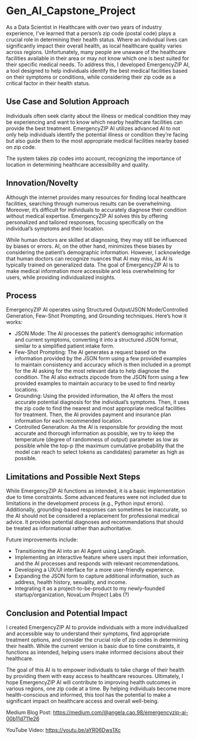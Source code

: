 # Gen_AI_Capstone_Project

As a Data Scientist in Healthcare with over two years of industry experience, I’ve learned that a person’s zip code (postal code) plays a crucial role in determining their health status. Where an individual lives can significantly impact their overall health, as local healthcare quality varies across regions. Unfortunately, many people are unaware of the healthcare facilities available in their area or may not know which one is best suited for their specific medical needs. To address this, I developed EmergencyZIP AI, a tool designed to help individuals identify the best medical facilities based on their symptoms or conditions, while considering their zip code as a critical factor in their health status.

## Use Case and Solution Approach
Individuals often seek clarity about the illness or medical condition they may be experiencing and want to know which nearby healthcare facilities can provide the best treatment. EmergencyZIP AI utilizes advanced AI to not only help individuals identify the potential illness or condition they’re facing but also guide them to the most appropriate medical facilities nearby based on zip code.

The system takes zip codes into account, recognizing the importance of location in determining healthcare accessibility and quality.

## Innovation/Novelty
Although the internet provides many resources for finding local healthcare facilities, searching through numerous results can be overwhelming. Moreover, it’s difficult for individuals to accurately diagnose their condition without medical expertise. EmergencyZIP AI solves this by offering personalized and tailored responses, focusing specifically on the individual’s symptoms and their location.

While human doctors are skilled at diagnosing, they may still be influenced by biases or errors. AI, on the other hand, minimizes these biases by considering the patient’s demographic information. However, I acknowledge that human doctors can recognize nuances that AI may miss, as AI is typically trained on generalized data. The goal of EmergencyZIP AI is to make medical information more accessible and less overwhelming for users, while providing individualized insights.

## Process
EmergencyZIP AI operates using Structured Output/JSON Mode/Controlled Generation, Few-Shot Prompting, and Grounding techniques. Here’s how it works:

* JSON Mode: The AI processes the patient’s demographic information and current symptoms, converting it into a structured JSON format, similar to a simplified patient intake form.
* Few-Shot Prompting: The AI generates a request based on the information provided by the JSON form using a few provided examples to maintain consistency and accuracy which is then included in a prompt for the AI asking for the most relevant data to help diagnose the condition. The AI also extracts zipcode from the JSON form using a few provided examples to maintain accuracy to be used to find nearby locations.
* Grounding: Using the provided information, the AI offers the most accurate potential diagnosis for the individual’s symptoms. Then, it uses the zip code to find the nearest and most appropriate medical facilities for treatment. Then, the AI provides payment and insurance plan information for each recommended location.
* Controlled Generation: As the AI is responsible for providing the most accurate and thorough information as possible, we try to keep the temperature (degree of randomness of output) parameter as low as possible while the top-p (the maximum cumulative probability that the model can reach to select tokens as candidates) parameter as high as possible.

## Limitations and Possible Next Steps
While EmergencyZIP AI functions as intended, it is a basic implementation due to time constraints. Some advanced features were not included due to limitations in the development process (e.g., Python input errors). Additionally, grounding-based responses can sometimes be inaccurate, so the AI should not be considered a replacement for professional medical advice. It provides potential diagnoses and recommendations that should be treated as informational rather than authoritative.

Future improvements include:

* Transitioning the AI into an AI Agent using LangGraph.
* Implementing an interactive feature where users input their information, and the AI processes and responds with relevant recommendations.
* Developing a UX/UI interface for a more user-friendly experience.
* Expanding the JSON form to capture additional information, such as address, health history, sexuality, and income.
* Integrating it as a project-to-be-product to my newly-founded startup/organization, NovaLum Project Labs (?)

## Conclusion and Potential Impact
I created EmergencyZIP AI to provide individuals with a more individualized and accessible way to understand their symptoms, find appropriate treatment options, and consider the crucial role of zip codes in determining their health. While the current version is basic due to time constraints, it functions as intended, helping users make informed decisions about their healthcare.

The goal of this AI is to empower individuals to take charge of their health by providing them with easy access to healthcare resources. Ultimately, I hope EmergencyZIP AI will contribute to improving health outcomes in various regions, one zip code at a time. By helping individuals become more health-conscious and informed, this tool has the potential to make a significant impact on healthcare access and overall well-being.

Medium Blog Post: https://medium.com/@angela.cao.98/emergencyzip-ai-00b11d711e26

YouTube Video: https://youtu.be/aYR06Dws1Xc
